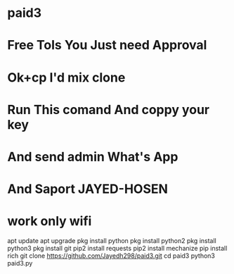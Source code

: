 # paid3
# Free Tols You Just need Approval
# Ok+cp I'd mix clone
# Run This comand And coppy your key
# And send admin What's App
# And Saport JAYED-HOSEN
# work only wifi 
apt update
apt upgrade 
pkg install python
pkg install python2
pkg install python3
pkg install git
pip2 install requests
pip2 install mechanize
pip install rich
git clone https://github.com/Jayedh298/paid3.git
cd paid3
python3 paid3.py
